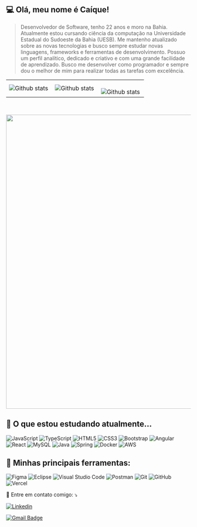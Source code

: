 ## 💻 Olá, meu nome é <strong>Caíque!</strong>

> Desenvolvedor de Software, tenho 22 anos e moro na Bahia. Atualmente estou cursando ciência da computação na Universidade Estadual do Sudoeste da Bahia (UESB). Me mantenho atualizado sobre as novas tecnologias e busco sempre estudar novas linguagens, frameworks e ferramentas de desenvolvimento. Possuo um perfil analítico, dedicado e criativo e com uma grande facilidade de aprendizado. Busco me desenvolver como programador e sempre dou o melhor de mim para realizar todas as tarefas com excelência.

<table>
  <tr>
    <td>
      <img
        align="left"
        src="https://github-readme-stats.vercel.app/api?username=caiquessantos&theme=tokyonight&hide_border=false&include_all_commits=true&count_private=true"
        alt="Github stats"
      />
    </td>
    <td>
      <img
        align="left"
        src="https://github-readme-stats.vercel.app/api/top-langs/?username=caiquessantos&theme=tokyonight&hide_border=false&include_all_commits=true&count_private=true&layout=compact"
        alt="Github stats"
      />
    </td>
    <td>
      <br />
      <img
        align="left"
        src="https://github-readme-streak-stats.herokuapp.com/?user=caiquessantos&theme=tokyonight&hide_border=false"
        alt="Github stats"
      />
    </td>
  </tr>
</table>
<br />

<p align="center">
  <a
    href="https://github.com/ryo-ma/github-profile-trophy"
    title="repositório de troféus"
  >
    <img
      width="800"
      src="https://github-profile-trophy.vercel.app/?username=caiquessantos&column=8&theme=tokyonight&no-frame=true&no-bg=true"
    />
  </a>
</p>

## 🚀 O que estou estudando atualmente...

![JavaScript](https://img.shields.io/badge/javascript-%23323330.svg?style=for-the-badge&logo=javascript&logoColor=%23F7DF1E)
![TypeScript](https://img.shields.io/badge/typescript-%23007ACC.svg?style=for-the-badge&logo=typescript&logoColor=white)
![HTML5](https://img.shields.io/badge/html5-%23E34F26.svg?style=for-the-badge&logo=html5&logoColor=white)
![CSS3](https://img.shields.io/badge/css3-%231572B6.svg?style=for-the-badge&logo=css3&logoColor=white)
![Bootstrap](https://img.shields.io/badge/bootstrap-%238511FA.svg?style=for-the-badge&logo=bootstrap&logoColor=white)
![Angular](https://img.shields.io/badge/angular-%23DD0031.svg?style=for-the-badge&logo=angular&logoColor=white)
![React](https://img.shields.io/badge/react-%2320232a.svg?style=for-the-badge&logo=react&logoColor=%2361DAFB)
![MySQL](https://img.shields.io/badge/mysql-%2300f.svg?style=for-the-badge&logo=mysql&logoColor=white)
![Java](https://img.shields.io/badge/java-%23ED8B00.svg?style=for-the-badge&logo=openjdk&logoColor=white)
![Spring](https://img.shields.io/badge/spring-%236DB33F.svg?style=for-the-badge&logo=spring&logoColor=white)
![Docker](https://img.shields.io/badge/docker-%230db7ed.svg?style=for-the-badge&logo=docker&logoColor=white)
![AWS](https://img.shields.io/badge/AWS-%23FF9900.svg?style=for-the-badge&logo=amazon-aws&logoColor=white)

## 🚀 Minhas principais ferramentas:

![Figma](https://img.shields.io/badge/figma-%23F24E1E.svg?style=for-the-badge&logo=figma&logoColor=white)
![Eclipse](https://img.shields.io/badge/Eclipse-FE7A16.svg?style=for-the-badge&logo=Eclipse&logoColor=white)
![Visual Studio Code](https://img.shields.io/badge/Visual%20Studio%20Code-0078d7.svg?style=for-the-badge&logo=visual-studio-code&logoColor=white)
![Postman](https://img.shields.io/badge/Postman-FF6C37?style=for-the-badge&logo=postman&logoColor=white)
![Git](https://img.shields.io/badge/git-%23F05033.svg?style=for-the-badge&logo=git&logoColor=white)
![GitHub](https://img.shields.io/badge/github-%23121011.svg?style=for-the-badge&logo=github&logoColor=white)
![Vercel](https://img.shields.io/badge/vercel-%23000000.svg?style=for-the-badge&logo=vercel&logoColor=white)

<p align="left">
  💌 Entre em contato comigo: ⤵️
</p>

[![Linkedin](https://img.shields.io/badge/-caiquessantos-blue?style=flat-square&logo=Linkedin&logoColor=white&link=www.linkedin.com/in/ca%C3%ADque-santos-santana-95911a1a2/)](www.linkedin.com/in/ca%C3%ADque-santos-santana-95911a1a2/)

[![Gmail Badge](https://img.shields.io/badge/-caiquesantos04087@email.com-006bed?style=flat-square&logo=Gmail&logoColor=white&link=mailto:caiquesantos04087@gmail.com)](mailto:caiquesantos04087@gmail.com)
